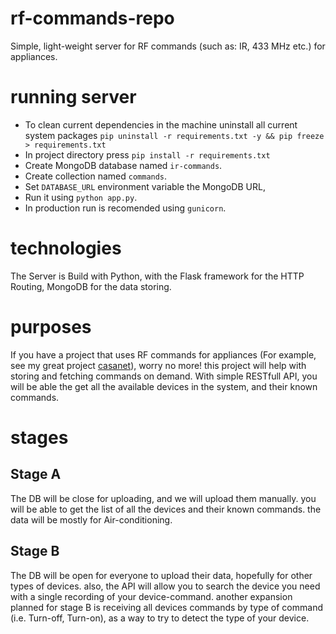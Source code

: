 # rf-commands-repo
Simple, light-weight server for RF commands (such as: IR, 433 MHz etc.) for appliances.

# running server

* To clean current dependencies in the machine uninstall all current system packages `pip uninstall -r requirements.txt -y && pip freeze > requirements.txt`
* In project directory press `pip install -r requirements.txt`
* Create MongoDB  database named `ir-commands`.
* Create collection named `commands`.
* Set `DATABASE_URL` environment variable the MongoDB URL,
* Run it using `python app.py`.
* In production run is recomended using `gunicorn`.

# technologies
The Server is Build with Python, with the Flask framework for the HTTP Routing, MongoDB for the data storing.

# purposes
If you have a project that uses RF commands for appliances (For example, see my great project [casanet](https://github.com/casanet/casanet-server)), worry no more! this project will help with storing and fetching commands on demand.
With simple RESTfull API, you will be able the get all the available devices in the system, and their known commands.

# stages
## Stage A
The DB will be close for uploading, and we will upload them manually.
you will be able to get the list of all the devices and their known commands. the data will be mostly for Air-conditioning. 
## Stage B
The DB will be open for everyone to upload their data, hopefully for other types of devices. also, the API will allow you to search the device you need with a single recording of your device-command.
another expansion planned for stage B is receiving all devices commands by type of command (i.e. Turn-off, Turn-on), as a way to try to detect the type of your device.
